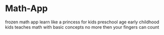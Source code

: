 # Math-App
frozen math app learn like a princess
for kids preschool age early childhood kids 
teaches math with basic concepts 
no more then your fingers can count
